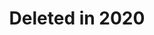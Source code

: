 ---
layout: exhibit
title: "Deleted in 2020"
author:
post_description: '"Deleted in 2020" is a collection of images submitted by Instagram users. All the images in this exhibit were deleted off Instagram due to violations of community guidelines.'
demo: /assets/exhibit_previews/deleted2020/deleted2020_preview.mp4
demo_poster: /assets/exhibit_previews/deleted2020/deleted2020_preview_poster.png
link: https://www.virtualgoodsdealer.com/deleted2020/
permalink: /exhibits#deleted-in-2020
---